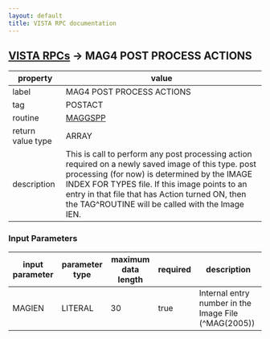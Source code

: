 ```yaml
---
layout: default
title: VISTA RPC documentation
---
```




## [VISTA RPCs](TableOfContent.md) &#8594; MAG4 POST PROCESS ACTIONS 

 property | value 
--- | --- 
 label | MAG4 POST PROCESS ACTIONS
 tag | POSTACT
 routine | [MAGGSPP](http://code.osehra.org/dox/Routine_MAGGSPP_source.html)
 return value type | ARRAY
 description |  This is call to perform any post processing action required on  a newly saved image of this type.  post processing (for now) is  determined by the IMAGE INDEX FOR TYPES file.  If this image  points to an entry in that file that has Action turned ON, then  the TAG^ROUTINE will be called with the Image IEN.

### Input Parameters

| input parameter | parameter type | maximum data length | required | description | 
| --- | --- | --- | --- | --- | 
| MAGIEN | LITERAL | 30 | true | Internal entry number in the Image File (^MAG(2005)) | 